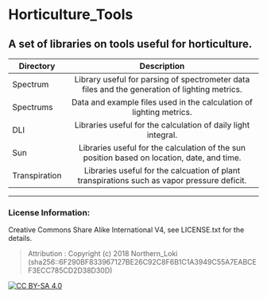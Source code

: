 # Horticulture_Tools

A set of libraries on tools useful for horticulture.
---
| Directory     | Description   |
| ------------- |:-------------:|
| Spectrum | Library useful for parsing of spectrometer data files and the generation of lighting metrics.
| Spectrums | Data and example files used in the calculation of lighting metrics.
| DLI | Libraries useful for the calculation of daily light integral.
| Sun | Libraries useful for the calculation of the sun position based on location, date, and time.
| Transpiration | Libraries useful for the calcuation of plant transpirations such as vapor pressure deficit.

---

### License Information:
Creative Commons Share Alike International V4, see LICENSE.txt for the details.

> Attribution : Copyright (c) 2018 Northern_Loki (sha256::6F290BF833967127BE26C92C8F6B1C1A3949C55A7EABCEF3ECC785CD2D38D30D)

[![CC BY-SA 4.0](https://upload.wikimedia.org/wikipedia/commons/d/d0/CC-BY-SA_icon.svg)](https://creativecommons.org/licenses/by-sa/4.0/)

